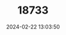 ---
title: "18733"
category: "Pteropus lombocensis"
draft: false
date: 2024-02-22 13:03:50
languages:
  Spanish; Castilian: ["Zorro Volador De Lombok"]
  English: ["Lombok Flying Fox"]
---